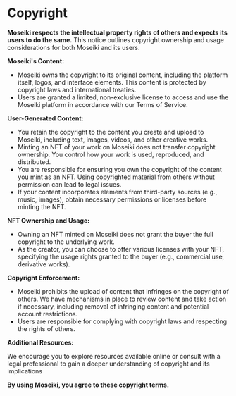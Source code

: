 # Copyright

**Moseiki respects the intellectual property rights of others and expects its users to do the same.** This notice outlines copyright ownership and usage considerations for both Moseiki and its users.

**Moseiki's Content:**

* Moseiki owns the copyright to its original content, including the platform itself, logos, and interface elements. This content is protected by copyright laws and international treaties.
* Users are granted a limited, non-exclusive license to access and use the Moseiki platform in accordance with our Terms of Service.

**User-Generated Content:**

* You retain the copyright to the content you create and upload to Moseiki, including text, images, videos, and other creative works.
* Minting an NFT of your work on Moseiki does not transfer copyright ownership. You control how your work is used, reproduced, and distributed.
* You are responsible for ensuring you own the copyright of the content you mint as an NFT. Using copyrighted material from others without permission can lead to legal issues.
* If your content incorporates elements from third-party sources (e.g., music, images), obtain necessary permissions or licenses before minting the NFT.

**NFT Ownership and Usage:**

* Owning an NFT minted on Moseiki does not grant the buyer the full copyright to the underlying work.
* As the creator, you can choose to offer various licenses with your NFT, specifying the usage rights granted to the buyer (e.g., commercial use, derivative works).

**Copyright Enforcement:**

* Moseiki prohibits the upload of content that infringes on the copyright of others. We have mechanisms in place to review content and take action if necessary, including removal of infringing content and potential account restrictions.
* Users are responsible for complying with copyright laws and respecting the rights of others.

**Additional Resources:**

We encourage you to explore resources available online or consult with a legal professional to gain a deeper understanding of copyright and its implications

**By using Moseiki, you agree to these copyright terms.**
